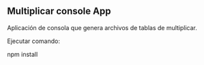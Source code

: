 

## Multiplicar console App

Aplicación de consola que genera archivos de tablas de multiplicar.

Ejecutar comando:

npm install
